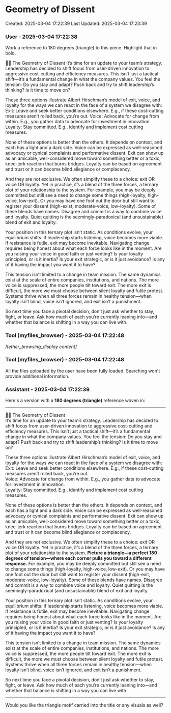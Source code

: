 # Geometry of Dissent

Created: 2025-03-04 17:22:39
Last Updated: 2025-03-04 17:23:39

### User - 2025-03-04 17:22:38

Work a reference to 180 degrees (triangle) to this piece. Highlight that in bold.

🔼🔽 The Geometry of Dissent
It’s time for an update to your team’s strategy. Leadership has decided to shift focus from user-driven innovation to aggressive cost-cutting and efficiency measures. This isn’t just a tactical shift—it’s a fundamental change in what the company values. You feel the tension: Do you stay and adapt? Push back and try to shift leadership’s thinking? Is it time to move on?

These three options illustrate Albert Hirschman’s model of exit, voice, and loyalty for the ways we can react in the face of a system we disagree with: 
Exit: Leave and seek better conditions elsewhere. E.g., if these cost-cutting measures aren’t rolled back, you’re out.
Voice: Advocate for change from within. E.g., you gather data to advocate for investment in innovation.
Loyalty: Stay committed. E.g., identify and implement cost cutting measures.

None of these options is better than the others. It depends on context, and each has a light and a dark side. Voice can be expressed as well-reasoned advocacy or cynical complaints and performative dissent. Exit can show up as an amicable, well-considered move toward something better or a toxic, knee-jerk reaction that burns bridges. Loyalty can be based on agreement and trust or it can become blind allegiance or complacency. 

And they are not exclusive. We often simplify these to a choice: exit OR voice OR loyalty. Yet in practice, it’s a blend of the three forces, a ternary plot of your relationship to the system. For example, you may be deeply committed but still see a need to change some things (high-loyalty, high-voice, low-exit). Or you may have one foot out the door but still want to register your dissent (high-exist, moderate-voice, low-loyalty). Some of these blends have names. Disagree and commit is a way to combine voice and loyalty. Quiet quitting is the seemingly-paradoxical (and unsustainable) blend of exit and loyalty.


Your position in this ternary plot isn’t static. As conditions evolve, your equilibrium shifts: if leadership starts listening, voice becomes more viable. If resistance is futile, exit may become inevitable. Navigating change requires being honest about what each force looks like in the moment. Are you raising your voice in good faith or just venting? Is your loyalty principled, or is it inertia? Is your exit strategic, or is it just avoidance? Is any of it having the impact you want it to have? 

This tension isn’t limited to a change in team mission. The same dynamics exist at the scale of entire companies, institutions, and nations. The more voice is suppressed, the more people tilt toward exit. The more exit is difficult, the more we must choose between silent loyalty and futile protest. Systems thrive when all three forces remain in healthy tension—when loyalty isn’t blind, voice isn’t ignored, and exit isn’t a punishment.

So next time you face a pivotal decision, don’t just ask whether to stay, fight, or leave. Ask how much of each you’re currently leaning into—and whether that balance is shifting in a way you can live with.

### Tool (myfiles_browser) - 2025-03-04 17:22:48

*[tether_browsing_display content]*

### Tool (myfiles_browser) - 2025-03-04 17:22:48

All the files uploaded by the user have been fully loaded. Searching won't provide additional information.

### Assistant - 2025-03-04 17:22:39

Here's a version with a **180 degrees (triangle)** reference woven in:

---

🔼🔽 The Geometry of Dissent  
It’s time for an update to your team’s strategy. Leadership has decided to shift focus from user-driven innovation to aggressive cost-cutting and efficiency measures. This isn’t just a tactical shift—it’s a fundamental change in what the company values. You feel the tension: Do you stay and adapt? Push back and try to shift leadership’s thinking? Is it time to move on?  

These three options illustrate Albert Hirschman’s model of exit, voice, and loyalty for the ways we can react in the face of a system we disagree with:  
Exit: Leave and seek better conditions elsewhere. E.g., if these cost-cutting measures aren’t rolled back, you’re out.  
Voice: Advocate for change from within. E.g., you gather data to advocate for investment in innovation.  
Loyalty: Stay committed. E.g., identify and implement cost cutting measures.  

None of these options is better than the others. It depends on context, and each has a light and a dark side. Voice can be expressed as well-reasoned advocacy or cynical complaints and performative dissent. Exit can show up as an amicable, well-considered move toward something better or a toxic, knee-jerk reaction that burns bridges. Loyalty can be based on agreement and trust or it can become blind allegiance or complacency.  

And they are not exclusive. We often simplify these to a choice: exit OR voice OR loyalty. Yet in practice, it’s a blend of the three forces, a ternary plot of your relationship to the system. **Picture a triangle—a perfect 180 degrees of tension—where each corner pulls you toward a different response.** For example, you may be deeply committed but still see a need to change some things (high-loyalty, high-voice, low-exit). Or you may have one foot out the door but still want to register your dissent (high-exit, moderate-voice, low-loyalty). Some of these blends have names. Disagree and commit is a way to combine voice and loyalty. Quiet quitting is the seemingly-paradoxical (and unsustainable) blend of exit and loyalty.  

Your position in this ternary plot isn’t static. As conditions evolve, your equilibrium shifts: if leadership starts listening, voice becomes more viable. If resistance is futile, exit may become inevitable. Navigating change requires being honest about what each force looks like in the moment. Are you raising your voice in good faith or just venting? Is your loyalty principled, or is it inertia? Is your exit strategic, or is it just avoidance? Is any of it having the impact you want it to have?  

This tension isn’t limited to a change in team mission. The same dynamics exist at the scale of entire companies, institutions, and nations. The more voice is suppressed, the more people tilt toward exit. The more exit is difficult, the more we must choose between silent loyalty and futile protest. Systems thrive when all three forces remain in healthy tension—when loyalty isn’t blind, voice isn’t ignored, and exit isn’t a punishment.  

So next time you face a pivotal decision, don’t just ask whether to stay, fight, or leave. Ask how much of each you’re currently leaning into—and whether that balance is shifting in a way you can live with.  

---

Would you like the triangle motif carried into the title or any visuals as well?


